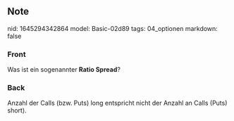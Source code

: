 ## Note
nid: 1645294342864
model: Basic-02d89
tags: 04_optionen
markdown: false

### Front
Was ist ein sogenannter <b>Ratio Spread</b>?

### Back
Anzahl der Calls (bzw. Puts) long entspricht nicht der Anzahl an Calls (Puts) short).
